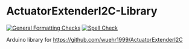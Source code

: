 # ActuatorExtenderI2C-Library
[![General Formatting Checks](https://github.com/wuehr1999/ActuatorExtenderI2C-Library/workflows/General%20Formatting%20Checks/badge.svg)](https://github.com/wuehr1999/ActuatorExtenderI2C-Library/actions?workflow=General+Formatting+Checks)
[![Spell Check](https://github.com/wuehr1999/ActuatorExtenderI2C-Library/workflows/Spell%20Check/badge.svg)](https://github.com/wuehr1999/ActuatorExtenderI2C-Library/actions?workflow=Spell+Check)

Arduino library for https://github.com/wuehr1999/ActuatorExtenderI2C

